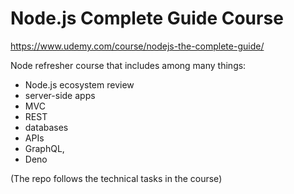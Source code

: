 # Node.js Complete Guide Course

https://www.udemy.com/course/nodejs-the-complete-guide/

Node refresher course that includes among many things:

- Node.js ecosystem review
- server-side apps
- MVC
- REST
- databases
- APIs
- GraphQL,
- Deno

(The repo follows the technical tasks in the course)
